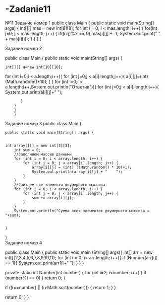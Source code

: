 # -Zadanie11
№11
Задание номер 1
public class Main {
public static void main(String[] args) {
int[][] mas = new int[8][8];
for(int i = 0; i < mas.length; i++) {
for(int j=0; j < mas.length; j++) {
if((i+j)%2 == 0) mas[i][j] +=1;
System.out.print(" " + mas[i][j]);
}
}
}
}

Задание номер 2

public class Main
{
	public static void main(String[] args) {
	
	int[][] a=new int[10][10];
  for (int i=0;i < a.length;i++){
    for (int j=0;j < a[i].length;j++){
      a[i][j]=(int)(Math.random()*10);
      }
     }
for (int i=0;i < a.length;i++,System.out.println("Ответик")){
for (int j=0;j < a[i].length;j++){
System.out.print(a[i][j]+" ");

           }
		}
		}
		}


Задание номер 3
public class Main {
 
   
 
    public static void main(String[] args) {
        
       
    int array[][] = new int[3][3];
        int sum = 0;
        //Заполняем массив данными
        for (int i = 0; i < array.length; i++) {
            for (int j = 0; j < array[i].length; j++) {
                array[i][j] = (int) ((Math.random() * 10)+1);   
                System.out.println(array[i][j] + "    ");
            }
        }
        //Считаем все элементы двумерного массива
        for (int i = 0; i < array.length; i++) {
            for (int j = 0; j < array[i].length; j++) {
                sum += array[i][j];
            }
        }
        System.out.println("Сумма всех элементов двумерного массива = "+sum);


    }
}   
Задание номер 4

public class Main {
public static void main (String[] args){
int[] arr = new int[]{2,3,4,5,6,7,8,9,10,11};
for (int i = 0; i< arr.length; i++){
if (Number(arr[i]) == 1){
System.out.print(arr[i]+" ");
}
}
}

private static int Number(int number)
{
for (int i=2; i<number; i++)
{
if (number%i == 0)
{
return 0;
}

if ((i==number) || (i>Math.sqrt(number)))
{
return 1;
}
}

return 0;
}
}
